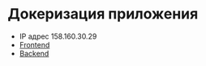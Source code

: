 # Докеризация приложения

* IP адрес 158.160.30.29
*  [Frontend](https://kpd-p-kotta.nomoredomainsmonster.ru)
*  [Backend](https://kpd-p-kotta.nomoredomainsmonster.ru)

